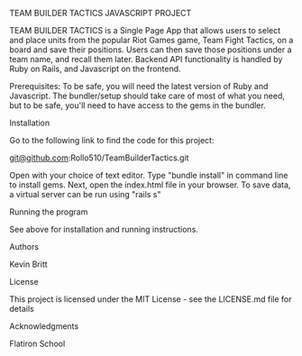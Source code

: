 TEAM BUILDER TACTICS JAVASCRIPT PROJECT

TEAM BUILDER TACTICS is a Single Page App that allows users to select and place units from the popular Riot Games game, Team Fight Tactics, on a board and save their positions.  Users can then save those positions under a team name, and recall them later.  Backend API functionality is handled by Ruby on Rails, and Javascript on the frontend.  

Prerequisites: To be safe, you will need the latest version of Ruby and Javascript. The bundler/setup should take care of most of what you need, but to be safe, you'll need to have access to the gems in the bundler.

Installation

Go to the following link to find the code for this project:

git@github.com:Rollo510/TeamBuilderTactics.git

Open with your choice of text editor. Type "bundle install" in command line to install gems.  Next, open the index.html file in your browser.  To save data, a virtual server can be run using "rails s"

Running the program

See above for installation and running instructions.

Authors

Kevin Britt

License 

This project is licensed under the MIT License - see the LICENSE.md file for details

Acknowledgments 

Flatiron School
